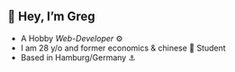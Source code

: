 ## 👋 Hey, I’m Greg
 
- A Hobby _Web-Developer_ :gear:
- I am 28 y/o and former economics & chinese :rice_ball: Student
- Based in Hamburg/Germany :anchor: 



